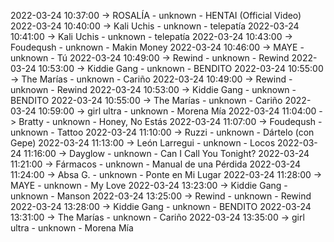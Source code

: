 2022-03-24 10:37:00 -> ROSALÍA - unknown - HENTAI (Official Video)
2022-03-24 10:40:00 -> Kali Uchis - unknown - telepatía
2022-03-24 10:41:00 -> Kali Uchis - unknown - telepatía
2022-03-24 10:43:00 -> Foudeqush - unknown - Makin Money
2022-03-24 10:46:00 -> MAYE - unknown - Tú
2022-03-24 10:49:00 -> Rewind - unknown - Rewind
2022-03-24 10:53:00 -> Kiddie Gang - unknown - BENDITO
2022-03-24 10:55:00 -> The Marías - unknown - Cariño
2022-03-24 10:49:00 -> Rewind - unknown - Rewind
2022-03-24 10:53:00 -> Kiddie Gang - unknown - BENDITO
2022-03-24 10:55:00 -> The Marías - unknown - Cariño
2022-03-24 10:59:00 -> girl ultra - unknown - Morena Mía
2022-03-24 11:04:00 -> Bratty - unknown - Honey, No Estás
2022-03-24 11:07:00 -> Foudeqush - unknown - Tattoo
2022-03-24 11:10:00 -> Ruzzi - unknown - Dártelo (con Gepe)
2022-03-24 11:13:00 -> León Larregui - unknown - Locos
2022-03-24 11:16:00 -> Dayglow - unknown - Can I Call You Tonight?
2022-03-24 11:21:00 -> Fármacos - unknown - Manual de una Pérdida
2022-03-24 11:24:00 -> Absa G. - unknown - Ponte en Mi Lugar
2022-03-24 11:28:00 -> MAYE - unknown - My Love
2022-03-24 13:23:00 -> Kiddie Gang - unknown - Manson
2022-03-24 13:25:00 -> Rewind - unknown - Rewind
2022-03-24 13:28:00 -> Kiddie Gang - unknown - BENDITO
2022-03-24 13:31:00 -> The Marías - unknown - Cariño
2022-03-24 13:35:00 -> girl ultra - unknown - Morena Mía
